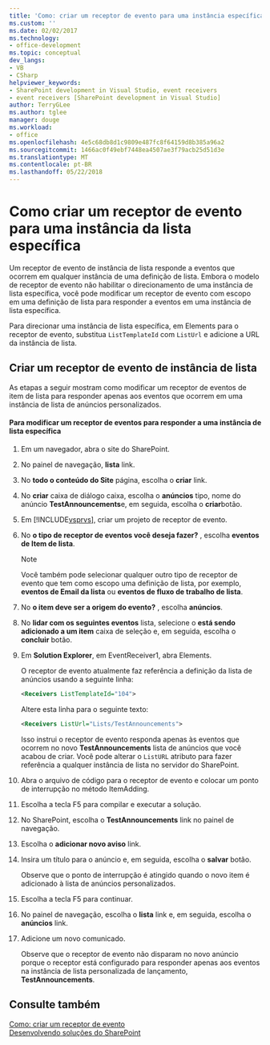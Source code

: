 ```yaml
---
title: 'Como: criar um receptor de evento para uma instância específica de lista | Microsoft Docs'
ms.custom: ''
ms.date: 02/02/2017
ms.technology:
- office-development
ms.topic: conceptual
dev_langs:
- VB
- CSharp
helpviewer_keywords:
- SharePoint development in Visual Studio, event receivers
- event receivers [SharePoint development in Visual Studio]
author: TerryGLee
ms.author: tglee
manager: douge
ms.workload:
- office
ms.openlocfilehash: 4e5c68db8d1c9809e487fc8f64159d8b385a96a2
ms.sourcegitcommit: 1466ac0f49ebf7448ea4507ae3f79acb25d51d3e
ms.translationtype: MT
ms.contentlocale: pt-BR
ms.lasthandoff: 05/22/2018
---
```

# <a name="how-to-create-an-event-receiver-for-a-specific-list-instance"></a>Como criar um receptor de evento para uma instância da lista específica
  Um receptor de evento de instância de lista responde a eventos que ocorrem em qualquer instância de uma definição de lista. Embora o modelo de receptor de evento não habilitar o direcionamento de uma instância de lista específica, você pode modificar um receptor de evento com escopo em uma definição de lista para responder a eventos em uma instância de lista específica.  
  
 Para direcionar uma instância de lista específica, em Elements para o receptor de evento, substitua `ListTemplateId` com `ListUrl` e adicione a URL da instância de lista.  
  
## <a name="creating-a-list-instance-event-receiver"></a>Criar um receptor de evento de instância de lista  
 As etapas a seguir mostram como modificar um receptor de eventos de item de lista para responder apenas aos eventos que ocorrem em uma instância de lista de anúncios personalizados.  
  
#### <a name="to-modify-an-event-receiver-to-respond-to-a-specific-list-instance"></a>Para modificar um receptor de eventos para responder a uma instância de lista específica  
  
1.  Em um navegador, abra o site do SharePoint.  
  
2.  No painel de navegação, **lista** link.  
  
3.  No **todo o conteúdo do Site** página, escolha o **criar** link.  
  
4.  No **criar** caixa de diálogo caixa, escolha o **anúncios** tipo, nome do anúncio **TestAnnouncements**e, em seguida, escolha o **criar**botão.  
  
5.  Em [!INCLUDE[vsprvs](../sharepoint/includes/vsprvs-md.md)], criar um projeto de receptor de evento.  
  
6.  No **o tipo de receptor de eventos você deseja fazer?** , escolha **eventos de Item de lista**.  
  
    > [!NOTE]  
    >  Você também pode selecionar qualquer outro tipo de receptor de evento que tem como escopo uma definição de lista, por exemplo, **eventos de Email da lista** ou **eventos de fluxo de trabalho de lista**.  
  
7.  No **o item deve ser a origem do evento?** , escolha **anúncios**.  
  
8.  No **lidar com os seguintes eventos** lista, selecione o **está sendo adicionado a um item** caixa de seleção e, em seguida, escolha o **concluir** botão.  
  
9. Em **Solution Explorer**, em EventReceiver1, abra Elements.  
  
     O receptor de evento atualmente faz referência a definição da lista de anúncios usando a seguinte linha:  
  
    ```xml  
    <Receivers ListTemplateId="104">  
    ```  
  
     Altere esta linha para o seguinte texto:  
  
    ```xml  
    <Receivers ListUrl="Lists/TestAnnouncements">  
    ```  
  
     Isso instrui o receptor de evento responda apenas às eventos que ocorrem no novo **TestAnnouncements** lista de anúncios que você acabou de criar. Você pode alterar o `ListURL` atributo para fazer referência a qualquer instância de lista no servidor do SharePoint.  
  
10. Abra o arquivo de código para o receptor de evento e colocar um ponto de interrupção no método ItemAdding.  
  
11. Escolha a tecla F5 para compilar e executar a solução.  
  
12. No SharePoint, escolha o **TestAnnouncements** link no painel de navegação.  
  
13. Escolha o **adicionar novo aviso** link.  
  
14. Insira um título para o anúncio e, em seguida, escolha o **salvar** botão.  
  
     Observe que o ponto de interrupção é atingido quando o novo item é adicionado à lista de anúncios personalizados.  
  
15. Escolha a tecla F5 para continuar.  
  
16. No painel de navegação, escolha o **lista** link e, em seguida, escolha o **anúncios** link.  
  
17. Adicione um novo comunicado.  
  
     Observe que o receptor de evento não disparam no novo anúncio porque o receptor está configurado para responder apenas aos eventos na instância de lista personalizada de lançamento, **TestAnnouncements**.  
  
## <a name="see-also"></a>Consulte também  
 [Como: criar um receptor de evento](../sharepoint/how-to-create-an-event-receiver.md)   
 [Desenvolvendo soluções do SharePoint](../sharepoint/developing-sharepoint-solutions.md)  
  
  
